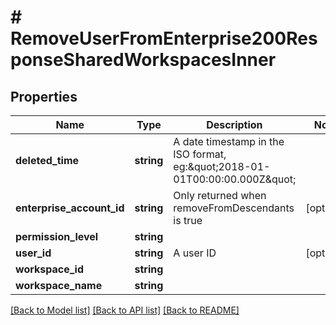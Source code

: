 # # RemoveUserFromEnterprise200ResponseSharedWorkspacesInner

## Properties

Name | Type | Description | Notes
------------ | ------------- | ------------- | -------------
**deleted_time** | **string** | A date timestamp in the ISO format, eg:\&quot;2018-01-01T00:00:00.000Z\&quot; |
**enterprise_account_id** | **string** | Only returned when removeFromDescendants is true | [optional]
**permission_level** | **string** |  |
**user_id** | **string** | A user ID | [optional]
**workspace_id** | **string** |  |
**workspace_name** | **string** |  |

[[Back to Model list]](../../README.md#models) [[Back to API list]](../../README.md#endpoints) [[Back to README]](../../README.md)
